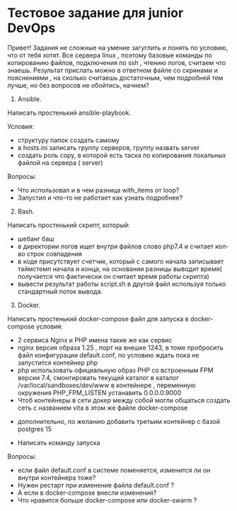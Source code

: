 # Тестовое задание для junior DevOps

Привет! Задания не сложные на умение загуглить и понять по условию, что от тебя хотят. Все сервера linux , поэтому базовые команды по копированию файлов, подключения по ssh , чтению логов, считаем что знаешь. Результат прислать можно в ответном файле со скринами и пояснениями , на сколько считаешь достаточным, чем подробней тем лучше, но без вопросов не обойтись, начнем?

1. Ansible.

Написать простенький ansible-playbook.

Условия:

- структуру папок создать самому
- в hosts.ini записать группу серверов, группу назвать server
- создать роль copy, в которой есть таска по копирования локальных файлой на сервера ( server)

Вопросы:
- Что использовал и в чем разница with_items от loop?
- Запустил и что-то не работает как узнать подробнее?

2. Bash.

Написать простенький скрипт, который:
- шебанг баш
- в директории логов ищет внутри файлов слово php7.4 и считает кол-во строк совпадения
- в коде присутствует счетчик, который с самого начала записывает таймстемп начала и конца, на основании разницы выводит время( получается что фактически он считает время работы скрипта)
- вывести результат работы script.sh в другой файл используя только стандартный поток вывода.

3. Docker.

Написать простенький docker-compose файл для запуска в docker-compose условия:
- 2 сервиса Nginx и PHP имена такие же как сервис
- nginx версия образа 1.25 , порт на внешке 1243, в томе пробросить файл конфигурации default.conf, по условию ждать пока не запустится контейнер php
- php  использовать официальную образ PHP со встроенным FPM версии 7.4, смонтировать текущий каталог в каталог  /var/local/sandboxes/dev/www в контейнере , переменную окружения PHP_FPM_LISTEN устанавить 0.0.0.0:9000
- Чтоб контейнеры в сети докер между собой могли общаться создать сеть с названием vita в этом же файле docker-compose

* дополнительно, по желанию добавить третьим контейнер с базой postgres 15

- Написать команду запуска

Вопросы:

- если файл default.conf в системе поменяется, изменится ли он  внутри контейнера тоже?
- Нужен рестарт при изменение файла default.conf ?
- А если в docker-compose внесли изменения?
- Что нравится больше docker-compose или docker-swarm ?


